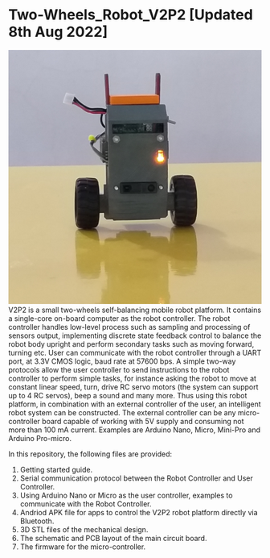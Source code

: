 # Two-Wheels_Robot_V2P2 [Updated 8th Aug 2022]
![Robot Beta Version](./Beta_FrontView.jpg)
V2P2 is a small two-wheels self-balancing mobile robot platform. It contains a single-core on-board computer as the robot controller. The robot controller handles low-level process such as sampling and processing of sensors output, implementing discrete state feedback control to balance the robot body upright and perform secondary tasks such as moving forward, turning etc. User can communicate with the robot controller through a UART port, at 3.3V CMOS logic, baud rate at 57600 bps. A simple two-way protocols allow the user controller to send instructions to the robot controller to perform simple tasks, for instance asking the robot to move at constant linear speed, turn, drive RC servo motors (the system can support up to 4 RC servos), beep a sound and many more. Thus using this robot platform, in combination with an external controller of the user, an intelligent robot system can be constructed. The external controller can be any micro-controller board capable of working with 5V supply and consuming not more than 100 mA current. Examples are Arduino Nano, Micro, Mini-Pro and Arduino Pro-micro.

In this repository, the following files are provided:
1. Getting started guide.
2. Serial communication protocol between the Robot Controller and User Controller.
3. Using Arduino Nano or Micro as the user controller, examples to communicate with the Robot Controller.
4. Andriod APK file for apps to control the V2P2 robot platform directly via Bluetooth.
5. 3D STL files of the mechanical design.
6. The schematic and PCB layout of the main circuit board.
7. The firmware for the micro-controller.

